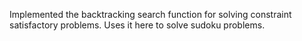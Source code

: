 Implemented the backtracking search function for solving constraint satisfactory problems.
Uses it here to solve sudoku problems.